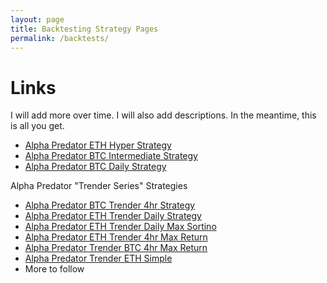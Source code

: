 ```yaml
---
layout: page
title: Backtesting Strategy Pages
permalink: /backtests/
---
```

# Links

I will add more over time. I will also add descriptions. In the meantime, this is all you get.

- [Alpha Predator ETH Hyper Strategy](./eth_hyper/index.html)
- [Alpha Predator BTC Intermediate Strategy](./btc_fast/index.html)
- [Alpha Predator BTC Daily Strategy](./btc_daily/index.html)

Alpha Predator "Trender Series" Strategies

- [Alpha Predator BTC Trender 4hr Strategy](./quantstats-tearsheet.html)
- [Alpha Predator ETH Trender Daily Strategy](./quantstats-eth-tearsheet.html)
- [Alpha Predator ETH Trender Daily Max Sortino](trender%20strategy%20optimizations/eth_t_max_sharpe.html)
- [Alpha Predator ETH Trender 4hr Max Return](trender%20strategy%20optimizations/quantstats-btc-4hr-max-ret-tearsheet.html)
- [Alpha Predator Trender BTC 4hr Max Return](trender%20strategy%20optimizations/quantstats-btc-4hr-max-ret-tearsheet.html)
- [Alpha Predator Trender ETH Simple](trender%20strategy%20optimizations/quantstats-eth-tearsheet.html)
- More to follow
